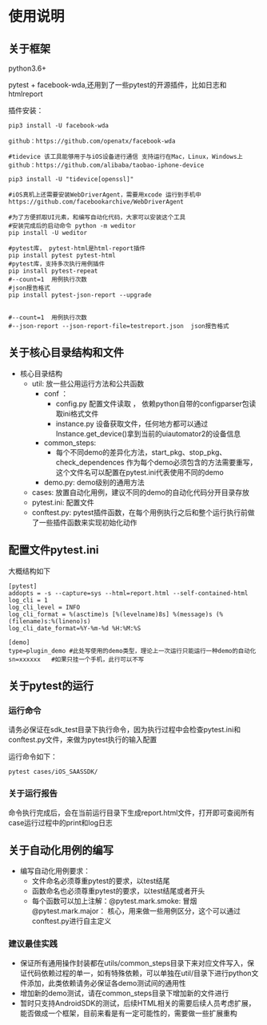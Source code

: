# 使用说明

## 关于框架
python3.6+

pytest + facebook-wda,还用到了一些pytest的开源插件，比如日志和htmlreport


插件安装：
```shell
pip3 install -U facebook-wda

github：https://github.com/openatx/facebook-wda

#tidevice 该工具能够用于与iOS设备进行通信 支持运行在Mac，Linux，Windows上
github：https://github.com/alibaba/taobao-iphone-device

pip3 install -U "tidevice[openssl]" 

#iOS真机上还需要安装WebDriverAgent，需要用xcode 运行到手机中
https://github.com/facebookarchive/WebDriverAgent

#为了方便抓取UI元素，和编写自动化代码，大家可以安装这个工具
#安装完成后的启动命令 python -m weditor
pip install -U weditor

#pytest库， pytest-html是html-report插件
pip install pytest pytest-html
#pytest库，支持多次执行用例插件
pip install pytest-repeat
#--count=1  用例执行次数
#json报告格式
pip install pytest-json-report --upgrade 


#--count=1  用例执行次数
#--json-report --json-report-file=testreport.json  json报告格式

```

## 关于核心目录结构和文件
* 核心目录结构
  * util: 放一些公用运行方法和公共函数
    * conf ： 
      * config.py 配置文件读取 ， 依赖python自带的configparser包读取ini格式文件
      * instance.py 设备获取文件，任何地方都可以通过Instance.get_device()拿到当前的uiautomator2的设备信息
    * common_steps:
      * 每个不同demo的差异化方法，start_pkg、stop_pkg、check_dependences 作为每个demo必须包含的方法需要重写， 这个文件名可以配置在pytest.ini代表使用不同的demo
    * demo.py: demo级别的通用方法
  * cases: 放置自动化用例，建议不同的demo的自动化代码分开目录存放
  * pytest.ini: 配置文件
  * conftest.py: pytest插件函数，在每个用例执行之后和整个运行执行前做了一些插件函数来实现初始化动作

## 配置文件pytest.ini
大概结构如下

```text
[pytest]
addopts = -s --capture=sys --html=report.html --self-contained-html
log_cli = 1
log_cli_level = INFO
log_cli_format = %(asctime)s [%(levelname)8s] %(message)s (%(filename)s:%(lineno)s)
log_cli_date_format=%Y-%m-%d %H:%M:%S

[demo]
type=plugin_demo #此处写使用的demo类型，理论上一次运行只能运行一种demo的自动化
sn=xxxxxx   #如果只挂一个手机，此行可以不写
```

## 关于pytest的运行
### 运行命令
请务必保证在sdk_test目录下执行命令，因为执行过程中会检查pytest.ini和conftest.py文件，来做为pytest执行的输入配置

运行命令如下：
```shell
pytest cases/iOS_SAASSDK/
```


### 关于运行报告
命令执行完成后，会在当前运行目录下生成report.html文件，打开即可查阅所有case运行过程中的print和log日志

## 关于自动化用例的编写
* 编写自动化用例要求：
  * 文件命名必须尊重pytest的要求，以test结尾
  * 函数命名也必须尊重pytest的要求，以test结尾或者开头
  * 每个函数可以加上注解：@pytest.mark.smoke: 冒烟 @pytest.mark.major： 核心，用来做一些用例区分，这个可以通过conftest.py进行自主定义

### 建议最佳实践
* 保证所有通用操作封装都在utils/common_steps目录下来对应文件写入，保证代码依赖过程的单一，如有特殊依赖，可以单独在util/目录下进行python文件添加，此类依赖请务必保证各demo测试间的通用性
* 增加新的demo测试，请在common_steps目录下增加新的文件进行
* 暂时只支持AndroidSDK的测试，后续HTML相关的需要后续人员考虑扩展，能否做成一个框架，目前来看是有一定可能性的，需要做一些扩展重构
